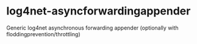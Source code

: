 log4net-asyncforwardingappender
===============================

Generic log4net asynchronous forwarding appender (optionally with floddingprevention/throttling)
